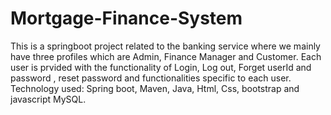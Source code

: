 # Mortgage-Finance-System
This is a springboot project related to the banking service where we mainly have three profiles which are Admin, Finance Manager and Customer. Each user is prvided with the functionality of Login, Log out, Forget userId and password , reset password and functionalities specific to each user.
Technology used:
  Spring boot, 
  Maven, 
  Java, 
  Html, Css, bootstrap and javascript
  MySQL.
